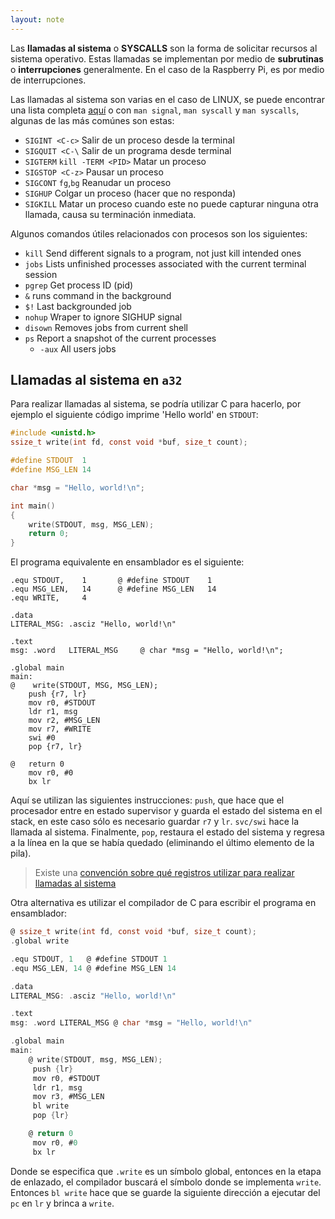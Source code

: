 ```yaml
---
layout: note
---
```


Las **llamadas al sistema** o **SYSCALLS** son la forma de solicitar recursos al sistema operativo. Estas llamadas se implementan por medio de **subrutinas** o **interrupciones** generalmente. En el caso de la Raspberry Pi, es por medio de interrupciones.

Las llamadas al sistema son varias en el caso de LINUX, se puede encontrar una lista completa [aquí](https://filippo.io/linux-syscall-table/) o con `man signal`, `man syscall` y `man syscalls`, algunas de las más comúnes son estas:

* `SIGINT <C-c>` Salir de un proceso desde la terminal
* `SIGQUIT <C-\` Salir de un programa desde terminal
* `SIGTERM` `kill -TERM <PID>` Matar un proceso
* `SIGSTOP <C-z>` Pausar un proceso
* `SIGCONT` `fg`,`bg` Reanudar un proceso
* `SIGHUP` Colgar un proceso (hacer que no responda)
* `SIGKILL` Matar un proceso cuando este no puede capturar ninguna otra llamada, causa su terminación inmediata.

Algunos comandos útiles relacionados con procesos son los siguientes:

* `kill` Send different signals to a program, not just kill intended ones
* `jobs` Lists unfinished processes associated with the current terminal session
* `pgrep` Get process ID (pid)
* `&` runs command in the background
* `$!` Last backgrounded job
* `nohup` Wraper to ignore SIGHUP signal
* `disown` Removes jobs from current shell
* `ps` Report a snapshot of the current processes
    * `-aux` All users jobs

## Llamadas al sistema en `a32`
Para realizar llamadas al sistema, se podría utilizar C para hacerlo, por ejemplo el siguiente código imprime 'Hello world' en `STDOUT`:

```c
#include <unistd.h>
ssize_t write(int fd, const void *buf, size_t count);

#define STDOUT  1
#define MSG_LEN 14

char *msg = "Hello, world!\n";

int main()
{
    write(STDOUT, msg, MSG_LEN);
    return 0;
}
```

El programa equivalente en ensamblador es el siguiente:

```arm
.equ STDOUT,    1       @ #define STDOUT    1
.equ MSG_LEN,   14      @ #define MSG_LEN   14
.equ WRITE,     4

.data
LITERAL_MSG: .asciz "Hello, world!\n"

.text
msg: .word   LITERAL_MSG     @ char *msg = "Hello, world!\n";

.global main
main:
@    write(STDOUT, MSG, MSG_LEN);
    push {r7, lr}
    mov r0, #STDOUT
    ldr r1, msg
    mov r2, #MSG_LEN
    mov r7, #WRITE
    swi #0
    pop {r7, lr}

@   return 0
    mov r0, #0
    bx lr
```

Aquí se utilizan las siguientes instrucciones: `push`, que hace que el procesador entre en estado supervisor y guarda el estado del sistema en el stack, en este caso sólo es necesario guardar `r7` y `lr`. `svc/swi` hace la llamada al sistema. Finalmente, `pop`, restaura el estado del sistema y regresa a la línea en la que se había quedado (eliminando el último elemento de la pila).

> Existe una [convención sobre qué registros utilizar para realizar llamadas al sistema](https://www.ele.uva.es/~jesus/hardware_empotrado/ARM_calling.pdf)

Otra alternativa es utilizar el compilador de C para escribir el programa en ensamblador:

```c
@ ssize_t write(int fd, const void *buf, size_t count);
.global write

.equ STDOUT, 1   @ #define STDOUT 1
.equ MSG_LEN, 14 @ #define MSG_LEN 14

.data
LITERAL_MSG: .asciz "Hello, world!\n"

.text
msg: .word LITERAL_MSG @ char *msg = "Hello, world!\n"

.global main
main:
    @ write(STDOUT, msg, MSG_LEN);
     push {lr}
     mov r0, #STDOUT
     ldr r1, msg
     mov r3, #MSG_LEN
     bl write
     pop {lr}

    @ return 0
     mov r0, #0
     bx lr
```

Donde se especifica que `.write` es un símbolo global, entonces en la etapa de enlazado, el compilador buscará el símbolo donde se implementa `write`. Entonces `bl write` hace que se guarde la siguiente dirección a ejecutar del `pc` en `lr` y brinca a `write`.
